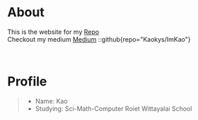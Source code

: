 # About
This is the  website for my  [Repo](https://medium.com/@chsirawich098/)<br>
Checkout my medium [Medium](https://github.com/Kaokys/ImKao)
::github{repo="Kaokys/ImKao"}

<br>

# Profile
> - Name: Kao
> - Studying: Sci-Math-Computer Roiet Wittayalai School